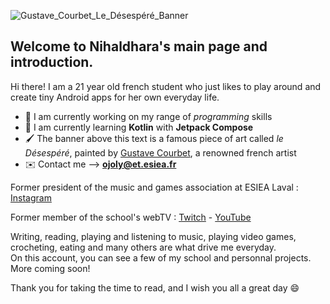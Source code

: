 ![Gustave_Courbet_Le_Désespéré_Banner](https://i.imgur.com/o2TisRx.jpg)

## Welcome to **Nihaldhara**'s main page and introduction. 
Hi there! I am a 21 year old french student who just likes to play around and create tiny Android apps for her own everyday life.

* 🔭 I am currently working on my range of _programming_ skills
* 🌱 I am currently learning **Kotlin** with **Jetpack Compose**
* 🖌️ The banner above this text is a famous piece of art called *le Désespéré*, painted by [Gustave Courbet](https://en.wikipedia.org/wiki/Gustave_Courbet), a renowned french artist
* ✉️ Contact me --> **ojoly@et.esiea.fr**

Former president of the music and games association at ESIEA Laval : [Instagram](https://www.instagram.com/bda_esiea_laval/)  

Former member of the school's webTV : [Twitch](https://www.twitch.tv/webradioesiea) - [YouTube](https://www.youtube.com/@lareddifdelareu854)

Writing, reading, playing and listening to music, playing video games, crocheting, eating and many others are what drive me everyday.  
On this account, you can see a few of my school and personnal projects. More coming soon!

Thank you for taking the time to read, and I wish you all a great day 😄
